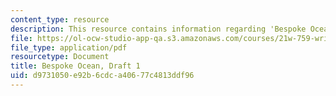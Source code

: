 ```yaml
---
content_type: resource
description: This resource contains information regarding 'Bespoke Ocean'.
file: https://ol-ocw-studio-app-qa.s3.amazonaws.com/courses/21w-759-writing-science-fiction-spring-2016/d9731050e92b6cdca40677c4813ddf96_MIT21W_759S16_Bespoke1.pdf
file_type: application/pdf
resourcetype: Document
title: Bespoke Ocean, Draft 1
uid: d9731050-e92b-6cdc-a406-77c4813ddf96
---
```

